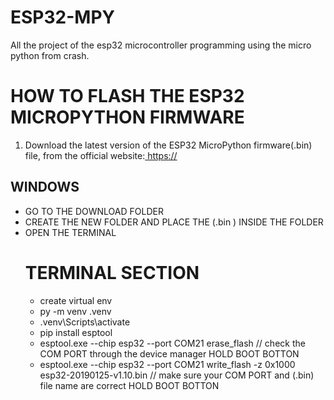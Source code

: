 # ESP32-MPY
All the project  of the esp32 microcontroller programming using the micro python from crash.

# HOW TO FLASH THE ESP32 MICROPYTHON  FIRMWARE 
1. Download the latest version of the ESP32 MicroPython firmware(.bin) file, from the official website:[ https://](https://micropython.org/download/ESP32_GENERIC/)
## WINDOWS
- GO TO THE DOWNLOAD FOLDER
- CREATE THE NEW FOLDER AND PLACE THE (.bin ) INSIDE THE FOLDER
- OPEN THE TERMINAL
    # TERMINAL SECTION
    - create virtual env
    - py -m venv .venv
    - .venv\Scripts\activate
    - pip install esptool
    - esptool.exe --chip esp32 --port COM21 erase_flash // check  the COM PORT through the device manager
    HOLD BOOT BOTTON
    - esptool.exe --chip esp32 --port COM21 write_flash -z 0x1000 esp32-20190125-v1.10.bin // make sure your  COM PORT  and (.bin) file name are correct
    HOLD BOOT BOTTON



